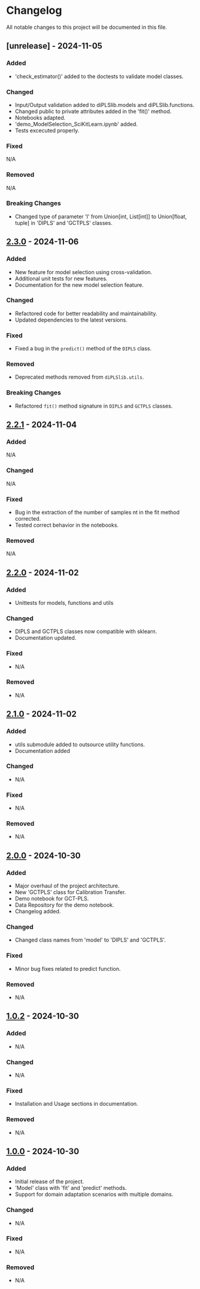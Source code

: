 # Changelog

All notable changes to this project will be documented in this file.

## [unrelease] - 2024-11-05

### Added
- 'check_estimator()' added to the doctests to validate model classes.

### Changed
- Input/Output validation added to diPLSlib.models and diPLSlib.functions.
- Changed public to private attributes added in the 'fit()' method.
- Notebooks adapted.
- 'demo_ModelSelection_SciKitLearn.ipynb' added.
- Tests excecuted properly.

### Fixed
N/A

### Removed
N/A

### Breaking Changes
- Changed type of parameter 'l' from Union[int, List[int]] to Union[float, tuple] in  'DIPLS' and 'GCTPLS' classes.

## [2.3.0] - 2024-11-06

### Added
- New feature for model selection using cross-validation.
- Additional unit tests for new features.
- Documentation for the new model selection feature.

### Changed
- Refactored code for better readability and maintainability.
- Updated dependencies to the latest versions.

### Fixed
- Fixed a bug in the `predict()` method of the `DIPLS` class.

### Removed
- Deprecated methods removed from `diPLSlib.utils`.

### Breaking Changes
- Refactored `fit()` method signature in `DIPLS` and `GCTPLS` classes.

[2.3.0]: https://github.com/B-Analytics/di-PLS/releases/tag/v2.3.0
[2.2.1]: https://github.com/B-Analytics/di-PLS/releases/tag/v2.2.1

## [2.2.1] - 2024-11-04

### Added
N/A

### Changed
N/A

### Fixed
- Bug in the extraction of the number of samples nt in the fit method corrected.
- Tested correct behavior in the notebooks.

### Removed
N/A

[2.2.1]: https://github.com/B-Analytics/di-PLS/releases/tag/v2.2.1

## [2.2.0] - 2024-11-02

### Added
- Unittests for models, functions and utils

### Changed
- DIPLS and GCTPLS classes now compatible with sklearn.
- Documentation updated.

### Fixed
- N/A

### Removed
- N/A

[2.2.0]: https://github.com/B-Analytics/di-PLS/releases/tag/v2.2.0

## [2.1.0] - 2024-11-02
### Added
- utils submodule added to outsource utility functions.
- Documentation added

### Changed
- N/A

### Fixed
- N/A

### Removed
- N/A

[2.1.0]: https://github.com/B-Analytics/di-PLS/releases/tag/v2.1.0

## [2.0.0] - 2024-10-30
### Added
- Major overhaul of the project architecture.
- New 'GCTPLS' class for Calibration Transfer.
- Demo notebook for GCT-PLS.
- Data Repository for the demo notebook.
- Changelog added.

### Changed
- Changed class names from 'model' to 'DIPLS' and 'GCTPLS'.

### Fixed
- Minor bug fixes related to predict function.

### Removed
- N/A

[2.0.0]: https://github.com/B-Analytics/di-PLS/releases/tag/v2.0.0

## [1.0.2] - 2024-10-30
### Added
- N/A

### Changed
- N/A

### Fixed
- Installation and Usage sections in documentation.

### Removed
- N/A

[1.0.2]: https://github.com/B-Analytics/di-PLS/releases/tag/v1.0.2

## [1.0.0] - 2024-10-30
### Added
- Initial release of the project.
- 'Model' class with 'fit' and 'predict' methods.
- Support for domain adaptation scenarios with multiple domains.

### Changed
- N/A

### Fixed
- N/A

### Removed
- N/A

[1.0.0]: https://github.com/B-Analytics/di-PLS/releases/tag/v1.0.0




















































